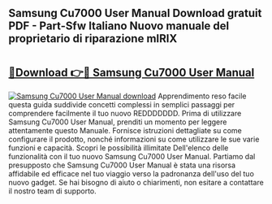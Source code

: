 ## Samsung Cu7000 User Manual Download gratuit PDF - Part-Sfw Italiano Nuovo manuale del proprietario di riparazione mIRIX

# <h2><a href="http://dfg6kj.blite.top/?on=Samsung+Cu7000+User+Manual">🔗Download 👉🔴 Samsung Cu7000 User Manual</a></h2>

[![Samsung Cu7000 User Manual download](https://i.imgur.com/lujVjoI.png)](http://dfg6kj.blite.top/?on=Samsung+Cu7000+User+Manual)
Apprendimento reso facile questa guida suddivide concetti complessi in semplici passaggi per comprendere facilmente il tuo nuovo REDDDDDDD. Prima di utilizzare Samsung Cu7000 User Manual, prenditi un momento per leggere attentamente questo Manuale. Fornisce istruzioni dettagliate su come configurare il prodotto, nonché informazioni su come utilizzare le sue varie funzioni e capacità. Scopri le possibilità illimitate Dell'elenco delle funzionalità con il tuo nuovo Samsung Cu7000 User Manual. Partiamo dal presupposto che Samsung Cu7000 User Manual è stata una risorsa affidabile ed efficace nel tuo viaggio verso la padronanza dell'uso del tuo nuovo gadget. Se hai bisogno di aiuto o chiarimenti, non esitare a contattare il nostro team di supporto.
